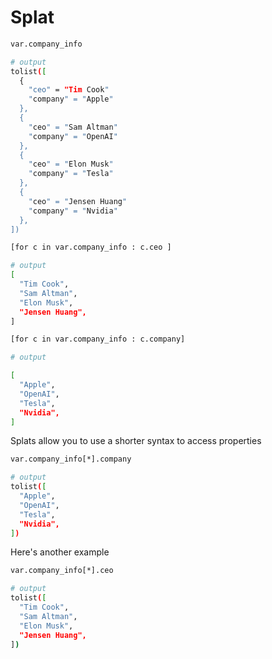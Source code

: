 # Splat

```sh
var.company_info

# output 
tolist([
  {
    "ceo" = "Tim Cook"
    "company" = "Apple"
  },
  {
    "ceo" = "Sam Altman"
    "company" = "OpenAI"
  },
  {
    "ceo" = "Elon Musk"
    "company" = "Tesla"
  },
  {
    "ceo" = "Jensen Huang"
    "company" = "Nvidia"
  },
])
```

```sh
[for c in var.company_info : c.ceo ]

# output 
[
  "Tim Cook",
  "Sam Altman",
  "Elon Musk",
  "Jensen Huang",
]
```

```sh
[for c in var.company_info : c.company]

# output

[
  "Apple",
  "OpenAI",
  "Tesla",
  "Nvidia",
]
```

Splats allow you to use a shorter syntax to access properties
```sh
var.company_info[*].company

# output
tolist([
  "Apple",
  "OpenAI",
  "Tesla",
  "Nvidia",
])
```

Here's another example
```sh
var.company_info[*].ceo

# output
tolist([
  "Tim Cook",
  "Sam Altman",
  "Elon Musk",
  "Jensen Huang",
])
```

